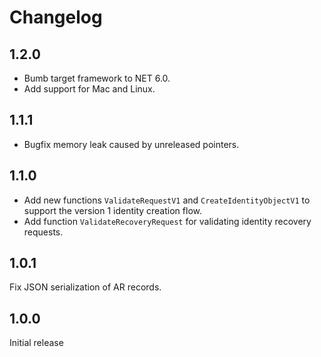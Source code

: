 # Changelog

## 1.2.0

- Bumb target framework to NET 6.0.
- Add support for Mac and Linux.

## 1.1.1
- Bugfix memory leak caused by unreleased pointers.

## 1.1.0
- Add new functions `ValidateRequestV1` and `CreateIdentityObjectV1` to support the version 1 identity creation flow.
- Add function `ValidateRecoveryRequest` for validating identity recovery requests.

## 1.0.1

Fix JSON serialization of AR records.

## 1.0.0

Initial release
